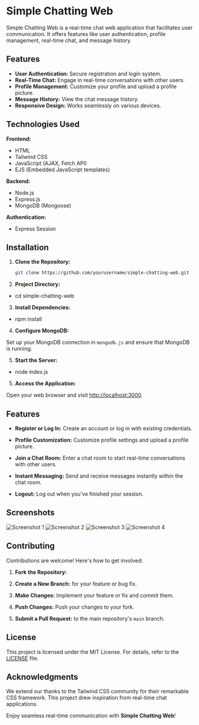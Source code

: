 # Simple Chatting Web

Simple Chatting Web is a real-time chat web application that facilitates user communication. It offers features like user authentication, profile management, real-time chat, and message history.

## Features

- **User Authentication:** Secure registration and login system.
- **Real-Time Chat:** Engage in real-time conversations with other users.
- **Profile Management:** Customize your profile and upload a profile picture.
- **Message History:** View the chat message history.
- **Responsive Design:** Works seamlessly on various devices.

## Technologies Used

**Frontend:**

- HTML
- Tailwind CSS
- JavaScript (AJAX, Fetch API)
- EJS (Embedded JavaScript templates)

**Backend:**

- Node.js
- Express.js
- MongoDB (Mongoose)

**Authentication:**

- Express Session

## Installation

1. **Clone the Repository:**

   ```sh
   git clone https://github.com/yourusername/simple-chatting-web.git

   ```

2. **Project Directory:**

- cd simple-chatting-web

3. **Install Dependencies:**

- npm install

4. **Configure MongoDB:**

Set up your MongoDB connection in `mongodb.js` and ensure that MongoDB is running.

5. **Start the Server:**

- node index.js

5. **Access the Application:**

Open your web browser and visit [http://localhost:3000](http://localhost:3000).

## Features

- **Register or Log In:** Create an account or log in with existing credentials.

- **Profile Customization:** Customize profile settings and upload a profile picture.

- **Join a Chat Room:** Enter a chat room to start real-time conversations with other users.

- **Instant Messaging:** Send and receive messages instantly within the chat room.

- **Logout:** Log out when you've finished your session.

## Screenshots

![Screenshot 1](/screensshots/screenshot1.png)
![Screenshot 2](/screensshots/screenshot2.png)
![Screenshot 3](/screensshots/screenshot3.png)
![Screenshot 4](/screensshots/screenshot4.png)

## Contributing

Contributions are welcome! Here's how to get involved:

1. **Fork the Repository:**

2. **Create a New Branch:** for your feature or bug fix.

3. **Make Changes:** Implement your feature or fix and commit them.

4. **Push Changes:** Push your changes to your fork.

5. **Submit a Pull Request:** to the main repository's `main` branch.

## License

This project is licensed under the MIT License. For details, refer to the [LICENSE](LICENSE) file.

## Acknowledgments

We extend our thanks to the Tailwind CSS community for their remarkable CSS framework. This project drew inspiration from real-time chat applications.

Enjoy seamless real-time communication with **Simple Chatting Web**!
